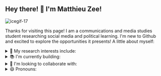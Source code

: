 ## Hey there! 👋 I'm Matthieu Zee!

![icegif-17](https://github.com/user-attachments/assets/ed8613f5-368d-4638-82d9-8124148aaea4)

Thanks for visiting this page! I am a communications and media studies student researching social media and political learning. I'm new to Github and excited to explore the opportunities it presents! A little about myself:

<details> 
  <summary> 🧐 My research interests include: 
  </summary>
  include new modes of sociological propaganda and the cultural consumption of politics online.
</details>
<details> <summary> 📚 I'm currently building: </summary> a foundation in text analysis in Python, which I hope to sue as a tool in my research.</details>
<details> <summary> 🤝 I'm looking to collaborate with:</summary>peers intersted in text analysis for social science research.</details>
<details> <summary> 😄 Pronouns:</summary>he/him</details>

<!--
**matthieuzee/matthieuzee** is a ✨ _special_ ✨ repository because its `README.md` (this file) appears on your GitHub profile.

Here are some ideas to get you started:

- 🔭 I’m currently working on ...
- 🌱 I’m currently learning ...
- 👯 I’m looking to collaborate on ...
- 🤔 I’m looking for help with ...
- 💬 Ask me about ...
- 📫 How to reach me: ...
- ⚡ Fun fact: ...
-->
